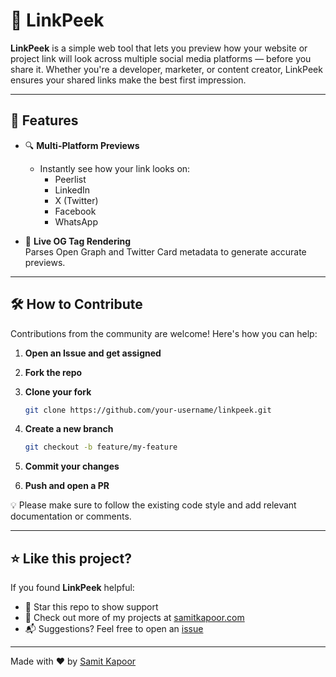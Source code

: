 # 🔗 LinkPeek

**LinkPeek** is a simple web tool that lets you preview how your website or project link will look across multiple social media platforms — before you share it. Whether you're a developer, marketer, or content creator, LinkPeek ensures your shared links make the best first impression.

---

## 🌟 Features

- 🔍 **Multi-Platform Previews**

  - Instantly see how your link looks on:
    - Peerlist
    - LinkedIn
    - X (Twitter)
    - Facebook
    - WhatsApp
    <!-- - Reddit (Soon)
    - Discord (Soon)
    - Slack (Soon)
    - Telegram (Soon) -->

- 📸 **Live OG Tag Rendering**  
  Parses Open Graph and Twitter Card metadata to generate accurate previews.

<!-- - ⚠️ **Missing Tag Warnings**  (Soon)
  Get notified if essential tags are missing or incorrectly set. -->

<!-- - 🧪 **Real-Time Editing (coming soon)**
  Play with your title, description, and image to see changes in real-time. -->

---

## 🛠️ How to Contribute

Contributions from the community are welcome! Here's how you can help:

1. **Open an Issue and get assigned**
2. **Fork the repo**
3. **Clone your fork**

   ```bash
   git clone https://github.com/your-username/linkpeek.git
   ```

4. **Create a new branch**

   ```bash
   git checkout -b feature/my-feature
   ```

5. **Commit your changes**
6. **Push and open a PR**

💡 Please make sure to follow the existing code style and add relevant documentation or comments.

---

## ⭐ Like this project?

If you found **LinkPeek** helpful:

- 🌟 Star this repo to show support
- 🚀 Check out more of my projects at [samitkapoor.com](https://samitkapoor.com)
- 📬 Suggestions? Feel free to open an [issue](https://github.com/yourusername/linkpeek/issues)

---

Made with ❤️ by [Samit Kapoor](https://samitkapoor.com)
